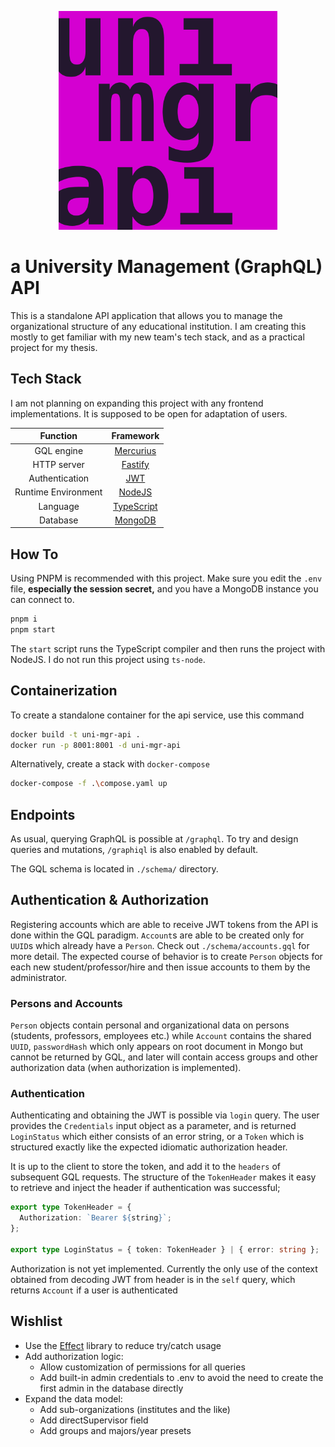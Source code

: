 <p align="center">
    <img src="logo.png" width="350" />
</p>

# a University Management (GraphQL) API

This is a standalone API application that allows you to manage the organizational structure of any educational institution. I am creating this mostly to get familiar with my new team's tech stack, and as a practical project for my thesis.

## Tech Stack

I am not planning on expanding this project with any frontend implementations. It is supposed to be open for adaptation of users.

|      Function       |                 Framework                 |
| :-----------------: | :---------------------------------------: |
|     GQL engine      |    [Mercurius](https://mercurius.dev/)    |
|     HTTP server     |      [Fastify](https://fastify.dev/)      |
|   Authentication    |          [JWT](https://jwt.io/)           |
| Runtime Environment |       [NodeJS](https://nodejs.org/)       |
|      Language       | [TypeScript](https://typescriptlang.org/) |
|      Database       |      [MongoDB](https://mongodb.com/)      |

## How To

Using PNPM is recommended with this project. Make sure you edit the `.env` file, **especially the session secret,** and you have a MongoDB instance you can connect to.

```bash
pnpm i
pnpm start
```

The `start` script runs the TypeScript compiler and then runs the project with NodeJS. I do not run this project using `ts-node`.

## Containerization

To create a standalone container for the api service, use this command

```bash
docker build -t uni-mgr-api .
docker run -p 8001:8001 -d uni-mgr-api
```

Alternatively, create a stack with `docker-compose`

```bash
docker-compose -f .\compose.yaml up 
```

## Endpoints

As usual, querying GraphQL is possible at `/graphql`. To try and design queries and mutations, `/graphiql` is also enabled by default.

The GQL schema is located in `./schema/` directory.

## Authentication & Authorization

Registering accounts which are able to receive JWT tokens from the API is done within the GQL paradigm. `Account`s are able to be created only for `UUID`s which already have a `Person`. Check out `./schema/accounts.gql` for more detail.
The expected course of behavior is to create `Person` objects for each new student/professor/hire and then issue accounts to them by the administrator.

### Persons and Accounts

`Person` objects contain personal and organizational data on persons (students, professors, employees etc.) while `Account` contains the shared `UUID`, `passwordHash` which only appears on root document in Mongo but cannot be returned by GQL, and later will contain access groups and other authorization data (when authorization is implemented).

### Authentication

Authenticating and obtaining the JWT is possible via `login` query. The user provides the `Credentials` input object as a parameter, and is returned `LoginStatus` which either consists of an error string, or a `Token` which is structured exactly like the expected idiomatic authorization header.

It is up to the client to store the token, and add it to the `headers` of subsequent GQL requests. The structure of the `TokenHeader` makes it easy to retrieve and inject the header if authentication was successful;

```typescript
export type TokenHeader = {
  Authorization: `Bearer ${string}`;
};

export type LoginStatus = { token: TokenHeader } | { error: string };
```

Authorization is not yet implemented. Currently the only use of the context obtained from decoding JWT from header is in the `self` query, which returns `Account` if a user is authenticated

## Wishlist

- Use the [Effect](https://effect.website/) library to reduce try/catch usage
- Add authorization logic:
  - Allow customization of permissions for all queries
  - Add built-in admin credentials to .env to avoid the need to create the first admin in the database directly
- Expand the data model:
  - Add sub-organizations (institutes and the like)
  - Add directSupervisor field
  - Add groups and majors/year presets
